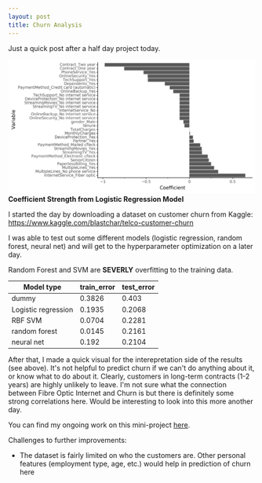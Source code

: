 ```yaml
---
layout: post
title: Churn Analysis
---
```


Just a quick post after a half day project today. 

![](../images/LogRegr_Coefficients.png)
**Coefficient Strength from Logistic Regression Model**



I started the day by downloading a dataset on customer churn from Kaggle:
https://www.kaggle.com/blastchar/telco-customer-churn

  
I was able to test out some different models (logistic regression, random forest, neural net) and will get to the hyperparameter optimization on a later day. 
  
Random Forest and SVM are **SEVERLY** overfitting to the training data. 


| Model type          | train_error | test_error |
|---------------------|-------------|------------|
| dummy               | 0.3826      | 0.403      |
| Logistic regression | 0.1935      | 0.2068     |
| RBF SVM             | 0.0704      | 0.2281     |
| random forest       | 0.0145      | 0.2161     |
| neural net          | 0.192       | 0.2104     |


   
After that, I made a quick visual for the interepretation side of the results (see above). It's not helpful to predict churn if we can't do anything about it, or know what to do about it. Clearly, customers in long-term contracts (1-2 years) are highly unlikely to leave. I'm not sure what the connection between Fibre Optic Internet and Churn is but there is definitely some strong correlations here. Would be interesting to look into this more another day.

You can find my ongoing work on this mini-project  [here](https://github.com/timcashion/churn_analysis). 

Challenges to further improvements:
- The dataset is fairly limited on who the customers are. Other personal features (employment type, age, etc.) would help in prediction of churn here

